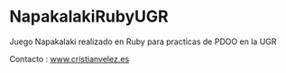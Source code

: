 # NapakalakiRubyUGR

Juego Napakalaki realizado en Ruby para practicas de PDOO en la UGR

Contacto : www.cristianvelez.es
